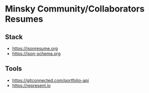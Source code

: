 # Minsky Community/Collaborators Resumes

## Stack

-   https://jsonresume.org
-   https://json-schema.org

## Tools

-   https://gitconnected.com/portfolio-api
-   https://represent.io
